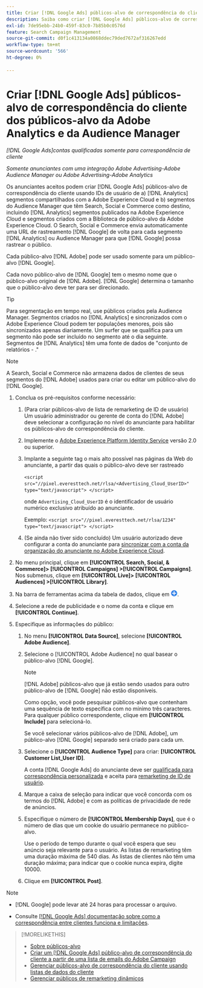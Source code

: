 ```yaml
---
title: Criar [!DNL Google Ads] públicos-alvo de correspondência do cliente de [!DNL Adobe] públicos-alvo
description: Saiba como criar [!DNL Google Ads] públicos-alvo de correspondência do cliente a partir dos públicos-alvo existentes da Adobe Analytics e da Audience Manager.
exl-id: 7de95ebb-24b0-459f-83c0-7b85b0c0576d
feature: Search Campaign Management
source-git-commit: d0f1c413134a0868ddec79ded7672af316267edd
workflow-type: tm+mt
source-wordcount: '566'
ht-degree: 0%

---
```


# Criar [!DNL Google Ads] públicos-alvo de correspondência do cliente dos públicos-alvo da Adobe Analytics e da Audience Manager

*[!DNL Google Ads]contas qualificadas somente para correspondência de cliente*

*Somente anunciantes com uma integração Adobe Advertising-Adobe Audience Manager ou Adobe Advertising-Adobe Analytics*

Os anunciantes aceitos podem criar [!DNL Google Ads] públicos-alvo de correspondência do cliente usando IDs de usuário de a) [!DNL Analytics] segmentos compartilhados com a Adobe Experience Cloud e b) segmentos do Audience Manager que têm Search, Social e Commerce como destino, incluindo [!DNL Analytics] segmentos publicados na Adobe Experience Cloud e segmentos criados com a Biblioteca de público-alvo da Adobe Experience Cloud. O Search, Social e Commerce envia automaticamente uma URL de rastreamento [!DNL Google] de volta para cada segmento [!DNL Analytics] ou Audience Manager para que [!DNL Google] possa rastrear o público.

Cada público-alvo [!DNL Adobe] pode ser usado somente para um público-alvo [!DNL Google].

Cada novo público-alvo de [!DNL Google] tem o mesmo nome que o público-alvo original de [!DNL Adobe]. [!DNL Google] determina o tamanho que o público-alvo deve ter para ser direcionado.

>[!TIP]
>
>Para segmentação em tempo real, use públicos criados pela Audience Manager. Segmentos criados no [!DNL Analytics] e sincronizados com o Adobe Experience Cloud podem ter populações menores, pois são sincronizados apenas diariamente. Um surfer que se qualifica para um segmento não pode ser incluído no segmento até o dia seguinte. Segmentos de [!DNL Analytics] têm uma fonte de dados de &quot;conjunto de relatórios - .&quot;

>[!NOTE]
>
>A Search, Social e Commerce não armazena dados de clientes de seus segmentos do [!DNL Adobe] usados para criar ou editar um público-alvo do [!DNL Google].

1. Conclua os pré-requisitos conforme necessário:

   1. (Para criar públicos-alvo de lista de remarketing de ID de usuário) Um usuário administrador ou gerente de conta do [!DNL Adobe] deve selecionar a configuração no nível do anunciante para habilitar os públicos-alvo de correspondência do cliente.

   1. Implemente o [Adobe Experience Platform Identity Service](https://experienceleague.adobe.com/docs/id-service/using/home.html) versão 2.0 ou superior.

   1. Implante a seguinte tag o mais alto possível nas páginas da Web do anunciante, a partir das quais o público-alvo deve ser rastreado

      `<script src="//pixel.everesttech.net/rlsa/<Advertising_Cloud_UserID>" type="text/javascript"> </script>`

      onde `Advertising_Cloud_UserID` é o identificador de usuário numérico exclusivo atribuído ao anunciante.

      Exemplo: `<script src="//pixel.everesttech.net/rlsa/1234" type="text/javascript"> </script>`

   1. (Se ainda não tiver sido concluído) Um usuário autorizado deve configurar a conta do anunciante para [sincronizar com a conta da organização do anunciante no Adobe Experience Cloud](/help/search-social-commerce/admin/sync-adobe-audiences.md).

1. No menu principal, clique em **[!UICONTROL Search, Social, & Commerce]> [!UICONTROL Campaigns] >[!UICONTROL Campaigns]**. Nos submenus, clique em **[!UICONTROL Live]> [!UICONTROL Audiences] >[!UICONTROL Library]**.

1. Na barra de ferramentas acima da tabela de dados, clique em ![Criar](/help/search-social-commerce/assets/add.png "Criar").

1. Selecione a rede de publicidade e o nome da conta e clique em **[!UICONTROL Continue]**.

1. Especifique as informações do público:

   1. No menu **[!UICONTROL Data Source]**, selecione **[!UICONTROL Adobe Audience]**.

   1. Selecione o [!UICONTROL Adobe Audience] no qual basear o público-alvo [!DNL Google].

      >[!NOTE]
      >
      >[!DNL Adobe] públicos-alvo que já estão sendo usados para outro público-alvo de [!DNL Google] não estão disponíveis.

      Como opção, você pode pesquisar públicos-alvo que contenham uma sequência de texto específica com no mínimo três caracteres. Para qualquer público correspondente, clique em **[!UICONTROL Include]** para selecioná-lo.

      Se você selecionar vários públicos-alvo de [!DNL Adobe], um público-alvo [!DNL Google] separado será criado para cada um.

   1. Selecione o **[!UICONTROL Audience Type]** para criar: **[!UICONTROL Customer List_User ID]**.

      A conta [!DNL Google Ads] do anunciante deve ser [qualificada para correspondência personalizada](https://support.google.com/adspolicy/answer/6299717) e aceita para [remarketing de ID de usuário](https://support.google.com/google-ads/answer/9199250).

   1. Marque a caixa de seleção para indicar que você concorda com os termos do [!DNL Adobe] e com as políticas de privacidade de rede de anúncios.

   1. Especifique o número de **[!UICONTROL Membership Days]**, que é o número de dias que um cookie do usuário permanece no público-alvo.

      Use o período de tempo durante o qual você espera que seu anúncio seja relevante para o usuário. As listas de remarketing têm uma duração máxima de 540 dias. As listas de clientes não têm uma duração máxima; para indicar que o cookie nunca expira, digite 10000.

   1. Clique em **[!UICONTROL Post]**.

>[!NOTE]
>
>* [!DNL Google] pode levar até 24 horas para processar o arquivo.
>
>* Consulte [[!DNL Google Ads] documentação sobre como a correspondência entre clientes funciona e limitações](https://support.google.com/displayvideo/answer/9539301).

>[!MORELIKETHIS]
>
>* [Sobre públicos-alvo](audience-about.md)
>* [Criar um [!DNL Google Ads] público-alvo de correspondência do cliente a partir de uma lista de emails do Adobe Campaign](google-audience-from-campaign-email-list.md)
>* [Gerenciar públicos-alvo de correspondência do cliente usando listas de dados do cliente](audience-from-customer-data-list.md)
>* [Gerenciar públicos de remarketing dinâmicos](audience-dynamic-remarketing-manage.md)
